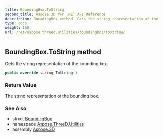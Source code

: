 ```yaml
---
title: BoundingBox.ToString
second_title: Aspose.3D for .NET API Reference
description: BoundingBox method. Gets the string representation of the bounding box
type: docs
weight: 160
url: /net/aspose.threed.utilities/boundingbox/tostring/
---
```

## BoundingBox.ToString method

Gets the string representation of the bounding box.

```csharp
public override string ToString()
```

### Return Value

The string representation of the bounding box.

### See Also

* struct [BoundingBox](../)
* namespace [Aspose.ThreeD.Utilities](../../boundingbox/)
* assembly [Aspose.3D](../../../)


